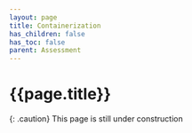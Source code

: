 ```yaml
---
layout: page
title: Containerization
has_children: false
has_toc: false
parent: Assessment
---
```


# {{page.title}}

{: .caution}
This page is still under construction